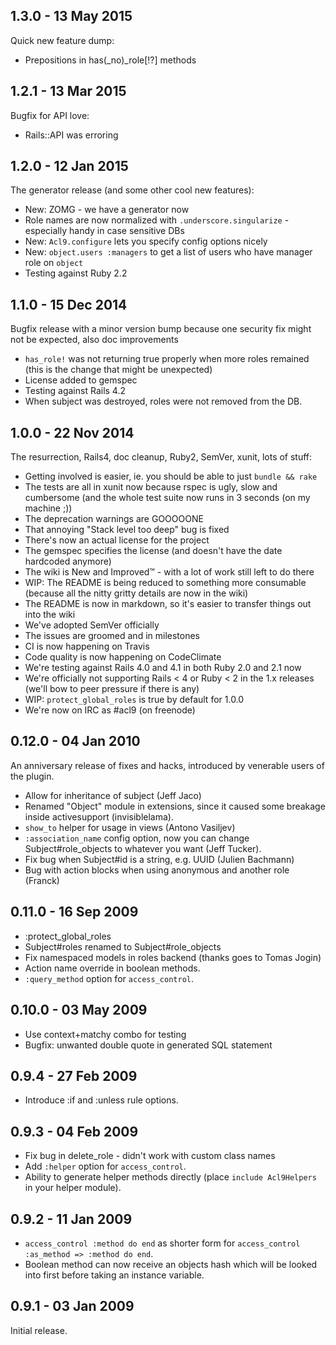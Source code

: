 ## 1.3.0 - 13 May 2015

Quick new feature dump:

 * Prepositions in has(_no)_role[!?] methods

## 1.2.1 - 13 Mar 2015

Bugfix for API love:

 * Rails::API was erroring

## 1.2.0 - 12 Jan 2015

The generator release (and some other cool new features):

 * New: ZOMG - we have a generator now
 * Role names are now normalized with `.underscore.singularize` - especially
   handy in case sensitive DBs
 * New: `Acl9.configure` lets you specify config options nicely
 * New: `object.users :managers` to get a list of users who have manager role on
   `object`
 * Testing against Ruby 2.2

## 1.1.0 - 15 Dec 2014

Bugfix release with a minor version bump because one security fix might not be
expected, also doc improvements

 * `has_role!` was not returning true properly when more roles remained (this is
   the change that might be unexpected)
 * License added to gemspec
 * Testing against Rails 4.2
 * When subject was destroyed, roles were not removed from the DB.

## 1.0.0 - 22 Nov 2014

The resurrection, Rails4, doc cleanup, Ruby2, SemVer, xunit, lots of stuff:

 * Getting involved is easier, ie. you should be able to just `bundle && rake`
 * The tests are all in xunit now because rspec is ugly, slow and cumbersome (and the whole test suite now runs in 3 seconds (on my machine ;))
 * The deprecation warnings are GOOOOONE
 * That annoying "Stack level too deep" bug is fixed
 * There's now an actual license for the project
 * The gemspec specifies the license (and doesn't have the date hardcoded anymore)
 * The wiki is New and Improved™ - with a lot of work still left to do there
 * WIP: The README is being reduced to something more consumable (because all the nitty gritty details are now in the wiki)
 * The README is now in markdown, so it's easier to transfer things out into the wiki
 * We've adopted SemVer officially
 * The issues are groomed and in milestones
 * CI is now happening on Travis
 * Code quality is now happening on CodeClimate
 * We're testing against Rails 4.0 and 4.1 in both Ruby 2.0 and 2.1 now
 * We're officially not supporting Rails < 4 or Ruby < 2 in the 1.x releases (we'll bow to peer pressure if there is any)
 * WIP: `protect_global_roles` is true by default for 1.0.0
 * We're now on IRC as #acl9 (on freenode)

## 0.12.0 - 04 Jan 2010

An anniversary release of fixes and hacks, introduced by venerable users of the plugin.

 * Allow for inheritance of subject (Jeff Jaco)
 * Renamed "Object" module in extensions, since it caused some breakage inside activesupport
   (invisiblelama).
 * `show_to` helper for usage in views (Antono Vasiljev)
 * `:association_name` config option, now you can change Subject#role_objects to whatever
   you want (Jeff Tucker).
 * Fix bug when Subject#id is a string, e.g. UUID (Julien Bachmann)
 * Bug with action blocks when using anonymous and another role (Franck)


## 0.11.0 - 16 Sep 2009

 * :protect_global_roles
 * Subject#roles renamed to Subject#role_objects
 * Fix namespaced models in roles backend (thanks goes to Tomas Jogin)
 * Action name override in boolean methods.
 * `:query_method` option for `access_control`.

## 0.10.0 - 03 May 2009

 * Use context+matchy combo for testing
 * Bugfix: unwanted double quote in generated SQL statement

## 0.9.4 - 27 Feb 2009

 * Introduce :if and :unless rule options.

## 0.9.3 - 04 Feb 2009

 * Fix bug in delete_role - didn't work with custom class names
 * Add `:helper` option for `access_control`.
 * Ability to generate helper methods directly (place `include Acl9Helpers` in your helper module).

## 0.9.2 - 11 Jan 2009

 * `access_control :method do end` as shorter form for `access_control :as_method => :method do end`.
 * Boolean method can now receive an objects hash which will be looked into first before taking
   an instance variable.

## 0.9.1 - 03 Jan 2009

Initial release.
